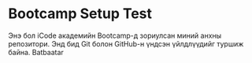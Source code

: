 # Bootcamp Setup Test

Энэ бол iCode академийн Bootcamp-д зориулсан миний анхны репозитори.
Энд бид Git болон GitHub-н үндсэн үйлдлүүдийг туршиж байна.
Batbaatar
